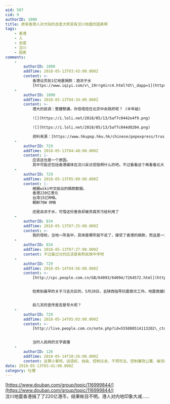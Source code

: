 ```yaml
---
aid: 507
cid: 9
authorID: 1000
title: 原来香港人对大陆的态度大转变有汶川地震的因素啊
tags:
    - 香港
    - 人
    - 态度
    - 汶川
    - 因素
comments:
    -
        authorID: 1000
        addTime: 2018-05-13T03:43:00.000Z
        content: >-
            香港议员批1亿地震捐款：酒浓于水
            [https://www.iqiyi.com/v\_19rrg4irc4.html?dt\_dapp=1](https://www.iqiyi.com/v_19rrg4irc4.html?dt_dapp=1)
    -
        authorID: 1000
        addTime: 2018-05-13T04:34:00.000Z
        content: >-
            港大的民调：整體黎講，你信唔信任北京中央政府呢？ (半年結)  

            ![](https://i.loli.net/2018/05/13/5af7c0442e4f9.png)  

            ![](https://i.loli.net/2018/05/13/5af7c044d0204.png)  

            资料来源：[https://www.hkupop.hku.hk/chinese/popexpress/trust/trustchigov/halfyr/datatables.html](https://www.hkupop.hku.hk/chinese/popexpress/trust/trustchigov/halfyr/datatables.html)
    -
        authorID: 729
        addTime: 2018-05-13T04:48:00.000Z
        content: |-
            应该这也是一个原因。  
            其中可能还包括香港媒体在汶川采访受阻啊什么的吧。不过看看这个再看看北大，港大真是超北大几十条街
    -
        authorID: 729
        addTime: 2018-05-13T05:09:00.000Z
        content: |-
            根据wiki中文给出的捐款数据。  
            香港220亿港元  
            台湾15亿RMB。  
            朝鲜70W RMB

            还是血浓于水，可惜这份善良却被贪腐贪污给利用了
    -
        authorID: 834
        addTime: 2018-05-13T07:25:00.000Z
        content: >-
            我的母校，当地一所高中，具体是哪所就不说了，接受了香港的捐款，而且是一大笔。新建的教学楼和宿舍楼全是港方设计的，而且香港一直有派官员监督，差不多2011年才撤回，所以建筑质量有保障，捐款也得到很好的利用。当年竣工仪式香港还派来很多中学生一起庆祝，不过后来大陆和香港关系闹僵，学校就不让他们来了（台湾也差不多，之前会有互访，近几年也被停了）
    -
        authorID: 834
        addTime: 2018-05-13T07:27:00.000Z
        content: 不过最过分的应该是紫荆民族中学吧
    -
        authorID: 729
        addTime: 2018-05-14T04:56:00.000Z
        content: >-
            [http://cpc.people.com.cn/GB/64093/64094/7264572.html](http://cpc.people.com.cn/GB/64093/64094/7264572.html)


            检索到最早的关于习去灾区的，5月20日，去陕西指导抗震救灾工作。地震救援的黄金72小时已经过去了。


            前几天的宣传是否是夸大呢？
    -
        authorID: 729
        addTime: 2018-05-14T05:03:00.000Z
        content: >-
            [http://live.people.com.cn/note.php?id=555080514113202\_ctdzb\_001](http://live.people.com.cn/note.php?id=555080514113202_ctdzb_001)


            当时人民网的文字直播
    -
        authorID: 126
        addTime: 2018-05-14T10:26:00.000Z
        content: 这算小事吧，话语权、自由、控制议会、干预司法、控制廉政公署、被洗脑多年的大陆人士之喷、管控收购新闻业、、、。
date: 2018-05-13T03:41:00.000Z
category: 吐槽
---
```


[https://www.douban.com/group/topic/116999844/](https://www.douban.com/group/topic/116999844/)  
汶川地震香港捐了了220亿港币，结果帐目不明，港人对内地印象大减……
